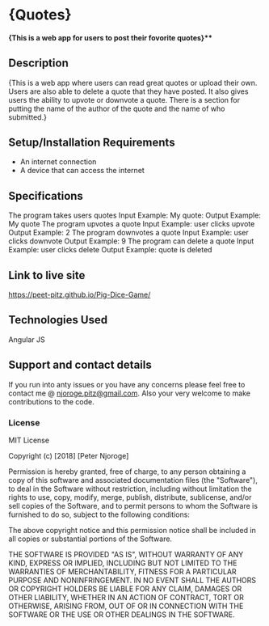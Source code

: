 # {Quotes}
#### {This is a web app for users to post their fovorite quotes}**
## Description
{This is a web app where users can read great quotes or upload their own. Users are also able to delete a quote that they have posted. It also gives users the ability to upvote or downvote a quote. There is a section for putting the name of the author of the quote and the name of who submitted.}
## Setup/Installation Requirements
* An internet connection
* A device that can access the internet
## Specifications
The program takes users quotes
    Input Example: My quote:
	Output Example: My quote
The program upvotes a quote
    Input Example: user clicks upvote
    Output Example: 2
The program downvotes a quote
    Input Example: user clicks downvote
    Output Example: 9
The program can delete a quote
    Input Example: user clicks delete
    Output Example: quote is deleted 

## Link to live site
  https://peet-pitz.github.io/Pig-Dice-Game/

## Technologies Used
Angular JS
## Support and contact details
If you run into anty issues or you have any concerns please feel free to contact me @ njoroge.pitz@gmail.com. Also your very welcome to make contributions to the code.
### License
MIT License

Copyright (c) [2018] [Peter Njoroge]

Permission is hereby granted, free of charge, to any person obtaining a copy
of this software and associated documentation files (the "Software"), to deal
in the Software without restriction, including without limitation the rights
to use, copy, modify, merge, publish, distribute, sublicense, and/or sell
copies of the Software, and to permit persons to whom the Software is
furnished to do so, subject to the following conditions:

The above copyright notice and this permission notice shall be included in all
copies or substantial portions of the Software.

THE SOFTWARE IS PROVIDED "AS IS", WITHOUT WARRANTY OF ANY KIND, EXPRESS OR
IMPLIED, INCLUDING BUT NOT LIMITED TO THE WARRANTIES OF MERCHANTABILITY,
FITNESS FOR A PARTICULAR PURPOSE AND NONINFRINGEMENT. IN NO EVENT SHALL THE
AUTHORS OR COPYRIGHT HOLDERS BE LIABLE FOR ANY CLAIM, DAMAGES OR OTHER
LIABILITY, WHETHER IN AN ACTION OF CONTRACT, TORT OR OTHERWISE, ARISING FROM,
OUT OF OR IN CONNECTION WITH THE SOFTWARE OR THE USE OR OTHER DEALINGS IN THE
SOFTWARE.